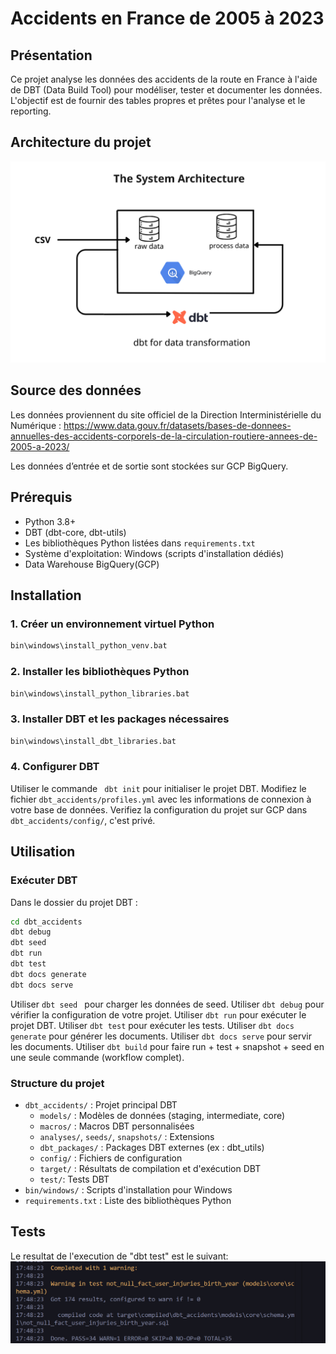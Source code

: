 # Accidents en France de 2005 à 2023

## Présentation
Ce projet analyse les données des accidents de la route en France à l'aide de DBT (Data Build Tool) pour modéliser, tester et documenter les données. L'objectif est de fournir des tables propres et prêtes pour l'analyse et le reporting.


 ## Architecture du projet

![image](assets/system.png)
## Source des données
Les données proviennent du site officiel de la Direction Interministérielle du Numérique : https://www.data.gouv.fr/datasets/bases-de-donnees-annuelles-des-accidents-corporels-de-la-circulation-routiere-annees-de-2005-a-2023/

Les données d’entrée et de sortie sont stockées sur GCP BigQuery.

## Prérequis
- Python 3.8+
- DBT (dbt-core, dbt-utils)
- Les bibliothèques Python listées dans `requirements.txt`
- Système d'exploitation: Windows (scripts d'installation dédiés)
- Data Warehouse BigQuery(GCP)

## Installation

### 1. Créer un environnement virtuel Python
```cmd
bin\windows\install_python_venv.bat
```

### 2. Installer les bibliothèques Python
```cmd
bin\windows\install_python_libraries.bat
```

### 3. Installer DBT et les packages nécessaires
```cmd
bin\windows\install_dbt_libraries.bat
```

### 4. Configurer DBT
Utiliser le commande ` dbt init` pour initialiser le projet DBT.
Modifiez le fichier `dbt_accidents/profiles.yml` avec les informations de connexion à votre base de données.
Verifiez la configuration du projet sur GCP dans `dbt_accidents/config/`, c'est privé. 

## Utilisation

### Exécuter DBT
Dans le dossier du projet DBT :
```cmd
cd dbt_accidents
dbt debug
dbt seed
dbt run
dbt test
dbt docs generate
dbt docs serve
```

Utiliser ` dbt seed  ` pour charger les données de seed.
Utiliser ` dbt debug ` pour vérifier la configuration de votre projet.
Utiliser ` dbt run ` pour exécuter le projet DBT. 
Utiliser ` dbt test ` pour exécuter les tests.
Utiliser ` dbt docs generate ` pour générer les documents.
Utiliser ` dbt docs serve ` pour servir les documents.
Utiliser ` dbt build ` pour faire run + test + snapshot + seed en une seule commande (workflow complet).

### Structure du projet
- `dbt_accidents/` : Projet principal DBT
  - `models/` : Modèles de données (staging, intermediate, core)
  - `macros/` : Macros DBT personnalisées
  - `analyses/`, `seeds/`, `snapshots/` : Extensions
  - `dbt_packages/` : Packages DBT externes (ex : dbt_utils)
  - `config/` : Fichiers de configuration
  - `target/` : Résultats de compilation et d'exécution DBT
  - `test/`: Tests DBT
- `bin/windows/` : Scripts d'installation pour Windows
- `requirements.txt` : Liste des bibliothèques Python

## Tests
Le resultat de l'execution de "dbt test" est le suivant:
![image](assets/result.png)




